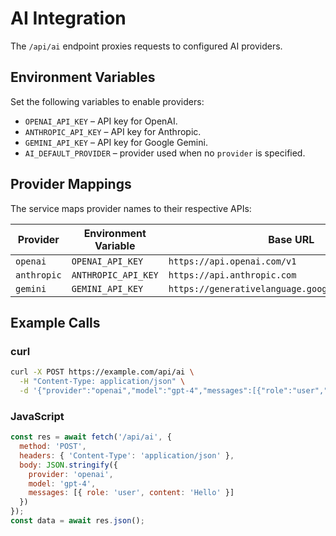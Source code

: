 # AI Integration

The `/api/ai` endpoint proxies requests to configured AI providers.

## Environment Variables

Set the following variables to enable providers:

- `OPENAI_API_KEY` – API key for OpenAI.
- `ANTHROPIC_API_KEY` – API key for Anthropic.
- `GEMINI_API_KEY` – API key for Google Gemini.
- `AI_DEFAULT_PROVIDER` – provider used when no `provider` is specified.

## Provider Mappings

The service maps provider names to their respective APIs:

| Provider    | Environment Variable  | Base URL |
|-------------|-----------------------|----------|
| `openai`    | `OPENAI_API_KEY`      | `https://api.openai.com/v1` |
| `anthropic` | `ANTHROPIC_API_KEY`   | `https://api.anthropic.com` |
| `gemini`    | `GEMINI_API_KEY`      | `https://generativelanguage.googleapis.com/v1beta` |

## Example Calls

### curl

```bash
curl -X POST https://example.com/api/ai \
  -H "Content-Type: application/json" \
  -d '{"provider":"openai","model":"gpt-4","messages":[{"role":"user","content":"Hello"}]}'
```

### JavaScript

```js
const res = await fetch('/api/ai', {
  method: 'POST',
  headers: { 'Content-Type': 'application/json' },
  body: JSON.stringify({
    provider: 'openai',
    model: 'gpt-4',
    messages: [{ role: 'user', content: 'Hello' }]
  })
});
const data = await res.json();
```
